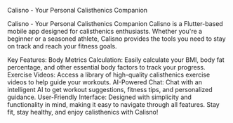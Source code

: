 Calisno - Your Personal Calisthenics Companion

Calisno - Your Personal Calisthenics Companion Calisno is a Flutter-based mobile app designed for calisthenics enthusiasts. Whether you're a beginner or a seasoned athlete, Calisno provides the tools you need to stay on track and reach your fitness goals.

Key Features: Body Metrics Calculation: Easily calculate your BMI, body fat percentage, and other essential body factors to track your progress. Exercise Videos: Access a library of high-quality calisthenics exercise videos to help guide your workouts. AI-Powered Chat: Chat with an intelligent AI to get workout suggestions, fitness tips, and personalized guidance. User-Friendly Interface: Designed with simplicity and functionality in mind, making it easy to navigate through all features. Stay fit, stay healthy, and enjoy calisthenics with Calisno!
